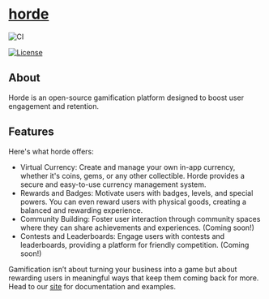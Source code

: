 

# [horde](https://docs.myhorde.live/introduction)


![CI](https://github.com/horde-lord/horde/actions/workflows/dotnet.yml/badge.svg)

[![License](https://img.shields.io/badge/License-GPL_v3-blue
)](LICENSE)


## About

Horde is an open-source gamification platform designed to boost user engagement and retention.

## Features

Here's what horde offers:
- Virtual Currency: Create and manage your own in-app currency, whether it's coins, gems, or any other collectible. Horde provides a secure and easy-to-use currency management system.
- Rewards and Badges: Motivate users with badges, levels, and special powers. You can even reward users with physical goods, creating a balanced and rewarding experience.
- Community Building: Foster user interaction through community spaces where they can share achievements and experiences. (Coming soon!)
- Contests and Leaderboards: Engage users with contests and leaderboards, providing a platform for friendly competition. (Coming soon!)


Gamification isn’t about turning your business into a game but about rewarding users in meaningful ways that keep them coming back for more. 
Head to our [site](https://docs.myhorde.live/introduction) for documentation and examples.
